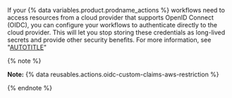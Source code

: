 
If your {% data variables.product.prodname_actions %} workflows need to access resources from a cloud provider that supports OpenID Connect (OIDC), you can configure your workflows to authenticate directly to the cloud provider. This will let you stop storing these credentials as long-lived secrets and provide other security benefits. For more information, see "[AUTOTITLE](/actions/deployment/security-hardening-your-deployments/about-security-hardening-with-openid-connect)"

{% note %}

**Note:** {% data reusables.actions.oidc-custom-claims-aws-restriction %}

{% endnote %}
